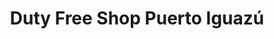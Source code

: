 ---
title: "Duty Free Shop Puerto Iguazú"
url: /puerto-iguazu/duty-free-shop-puerto-iguazu/
shop: Einkaufszentrum
---